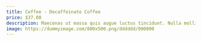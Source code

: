 ```yaml
---
title: Coffee - Decaffeinato Coffee
price: $37.08
description: Maecenas ut massa quis augue luctus tincidunt. Nulla mollis molestie lorem. Quisque ut erat.
image: https://dummyimage.com/800x500.png/dddddd/000000
---
```

